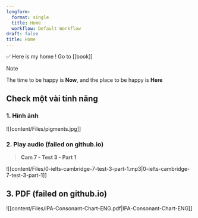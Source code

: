```yaml
---
longform:
  format: single
  title: Home
  workflow: Default Workflow
draft: false
title: Home
---
```

✅ Here is my home !
Go to [[book]] 


> [!NOTE]
> The time to be happy is **Now**, and the place to be happy is **Here**

## Check một vài tính năng

### 1. Hình ảnh

![[content/Files/pigments.jpg]]

### 2. Play audio (failed on github.io)

> **Cam 7 - Test 3 - Part 1**

![[content/Files/0-ielts-cambridge-7-test-3-part-1.mp3|0-ielts-cambridge-7-test-3-part-1]]

## 3. PDF (failed on github.io)

![[content/Files/IPA-Consonant-Chart-ENG.pdf|IPA-Consonant-Chart-ENG]]
